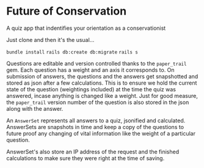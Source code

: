 # Future of Conservation

A quiz app that indentifies your orientation as a conservationist

Just clone and then it's the usual...

`bundle install`
`rails db:create db:migrate`
`rails s`

Questions are editable and version controlled thanks to the `paper_trail` gem. Each question has a weight and an axis it corresponds to.
On submission of answers, the questions and the answers get snapshotted and stored as json after a few calculations. This is to ensure we hold
the current state of the question (weightings included) at the time the quiz was answered, incase anything is changed like a weight.
Just for good measure, the `paper_trail` version number of the question is also stored in the json along with the answer.

An `AnswerSet` represents all answers to a quiz, jsonified and calculated. AnswerSets are snapshots in time and keep a copy of the questions to future proof any changing of vital information like the weight of a particular question.

AnswerSet's also store an IP address of the request and the finished calculations to make sure they were right at the time of saving.

